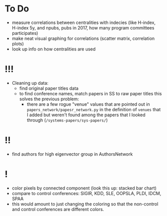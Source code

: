 # To Do

- measure correlations between centralities with indecies (like H-index, H-index 5y, and npubs, pubs in 2017, how many program committees participates)
- make neat visual graphing for correlations (scatter matrix, correlation plots)
- look up info on how centralities are used

# !!!

- Cleaning up data:
  - find original paper titles data
  - to find conference names, match papers in SS to raw paper titles this solves the previous problem:
    - there are a few rogue "venue" values that are pointed out in `papers_network/papesr_network.py` in the definition of `venues` that I added but weren't found among the papers that I looked through (`/systems-papers/sys-papers/`)

# !!

- find authors for high eigenvector group in AuthorsNetwork

# !
- color pixels by connected component (look this up: stacked bar chart)
- compare to control conferences: SIGIR, KDD, SLE, OOPSLA, PLDI, IDCM, SPAA
- this would amount to just changing the coloring so that the non-control and control conferences are different colors.
